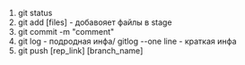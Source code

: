 1. git status
2. git add [files] - добавояет файлы в stage
3. git commit -m "comment"
4. git log - подродная инфа/ gitlog --one line - краткая инфа
5. git push [rep_link] [branch_name]


